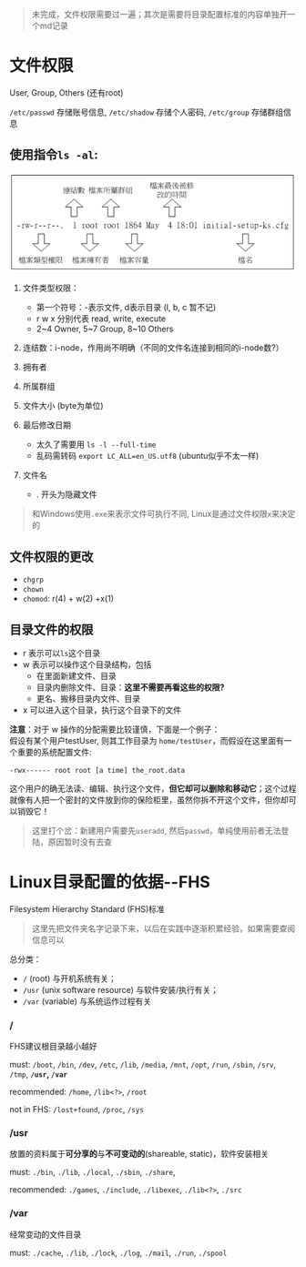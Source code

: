 > 未完成，文件权限需要过一遍；其次是需要将目录配置标准的内容单独开一个md记录

# 文件权限

User, Group, Others (还有root)

`/etc/passwd` 存储账号信息, `/etc/shadow` 存储个人密码, `/etc/group` 存储群组信息

## 使用指令```ls -al```:

![](filer_ls.PNG)


1. 文件类型权限：

    - 第一个符号：-表示文件, d表示目录 (l, b, c 暂不记)
    - r w x 分别代表 read, write, execute
    - 2~4 Owner, 5~7 Group, 8~10 Others

2. 连结数：i-node，作用尚不明确（不同的文件名连接到相同的i-node数?）

3. 拥有者
4. 所属群组
5. 文件大小 (byte为单位)
6. 最后修改日期

    - 太久了需要用 ```ls -l --full-time```
    - 乱码需转码 ```export LC_ALL=en_US.utf8``` (ubuntu似乎不太一样)

7. 文件名
    - . 开头为隐藏文件


> 和Windows使用`.exe`来表示文件可执行不同, Linux是通过文件权限`x`来决定的

## 文件权限的更改
- `chgrp`
- `chown`
- `chomod`: r(4) + w(2) +x(1)


## 目录文件的权限

- r 表示可以`ls`这个目录
- w 表示可以操作这个目录结构，包括
    - 在里面新建文件、目录
    - 目录内删除文件、目录：**这里不需要再看这些的权限?**
    - 更名、搬移目录内文件、目录
- x 可以进入这个目录，执行这个目录下的文件

**注意**：对于 w 操作的分配需要比较谨慎，下面是一个例子：<br>
假设有某个用户testUser, 则其工作目录为 `home/testUser`，而假设在这里面有一个重要的系统配置文件:
```
-rwx------ root root [a time] the_root.data
``` 
这个用户的确无法读、编辑、执行这个文件，**但它却可以删除和移动它**；这个过程就像有人把一个密封的文件放到你的保险柜里，虽然你拆不开这个文件，但你却可以销毁它！

> 这里打个岔：新建用户需要先`useradd`, 然后`passwd`，单纯使用前者无法登陆，原因暂时没有去查

# Linux目录配置的依据--FHS

Filesystem Hierarchy Standard (FHS)标准

> 这里先把文件夹名字记录下来，以后在实践中逐渐积累经验，如果需要查阅信息可以

总分类：
- `/` (root) 与开机系统有关；
- `/usr` (unix software resource) 与软件安装/执行有关；
- `/var` (variable) 与系统运作过程有关

### /

FHS建议根目录越小越好

must: `/boot`, `/bin`, `/dev`, `/etc`, `/lib`, `/media`, `/mnt`, `/opt`, `/run`, `/sbin`, `/srv`, `/tmp`, **`/usr`, `/var`**

recommended: `/home`, `/lib<?>`, `/root`

not in FHS: `/lost+found`, `/proc`, `/sys`

### /usr

放置的资料属于**可分享的**与**不可变动的**(shareable, static)，软件安装相关

must: `./bin`, `./lib`, `./local`, `./sbin`, `./share`, 

recommended: `./games`, `./include`, `./libexec`, `./lib<?>`,  `./src`

### /var

经常变动的文件目录

must: `./cache`, `./lib`, `./lock`, `./log`, `./mail`, `./run`, `./spool`